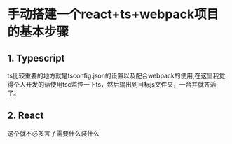 # 手动搭建一个react+ts+webpack项目的基本步骤

## 1. Typescript

  ts比较重要的地方就是tsconfig.json的设置以及配合webpack的使用,在这里我觉得个人开发的话使用tsc监控一下ts，然后输出到目标js文件夹，一合并就齐活了。

## 2. React

  这个就不必多言了需要什么装什么
